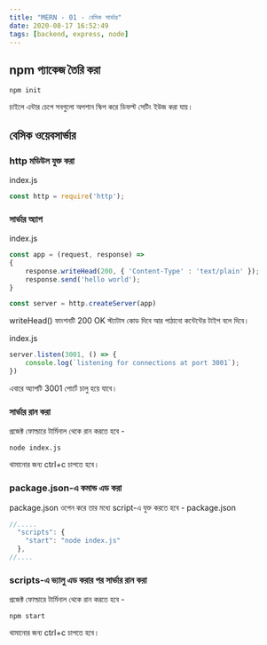 ```yaml
---
title: "MERN - 01 - বেসিক সার্ভার"
date: 2020-08-17 16:52:49
tags: [backend, express, node]
---
```


## npm প্যাকেজ তৈরি করা
```
npm init
```
চাইলে এন্টার চেপে সবগুলো অপশান স্কিপ করে ডিফল্ট সেটিং ইউজ করা যায়।

## বেসিক ওয়েবসার্ভার 
### http মডিউল যুক্ত করা
index.js
```js
const http = require('http');
```

### সার্ভার অ্যাপ
index.js
```js
const app = (request, response) => 
{
    response.writeHead(200, { 'Content-Type' : 'text/plain' });
    response.send('hello world');
}

const server = http.createServer(app)
```
writeHead() ফাংশনটি 200 OK স্ট্যাটাস কোড দিবে আর পাঠানো কন্টেন্টের টাইপ বলে দিবে।


index.js
```js
server.listen(3001, () => {
    console.log(`listening for connections at port 3001`);
})
```

এবারে অ্যাপটি 3001 পোর্টে চালু হয়ে যাবে।

### সার্ভার রান করা
প্রজেক্ট ফোল্ডারে টার্মিনাল থেকে রান করতে হবে - 
```
node index.js
```

থামানোর জন্য ctrl+c চাপতে হবে।

### package.json-এ কমান্ড এড করা
package.json ওপেন করে তার মধ্যে script-এ যুক্ত করতে হবে - 
package.json
```js
//.....
  "scripts": {
    "start": "node index.js"
  },
//....
```

### scripts-এ ভ্যালু এড করার পর সার্ভার রান করা
প্রজেক্ট ফোল্ডারে টার্মিনাল থেকে রান করতে হবে - 
```
npm start
```
থামানোর জন্য ctrl+c চাপতে হবে।




